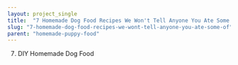 ```yaml
---
layout: project_single
title:  "7 Homemade Dog Food Recipes We Won't Tell Anyone You Ate Some Of"
slug: "7-homemade-dog-food-recipes-we-wont-tell-anyone-you-ate-some-of"
parent: "homemade-puppy-food"
---
```

7. DIY Homemade Dog Food